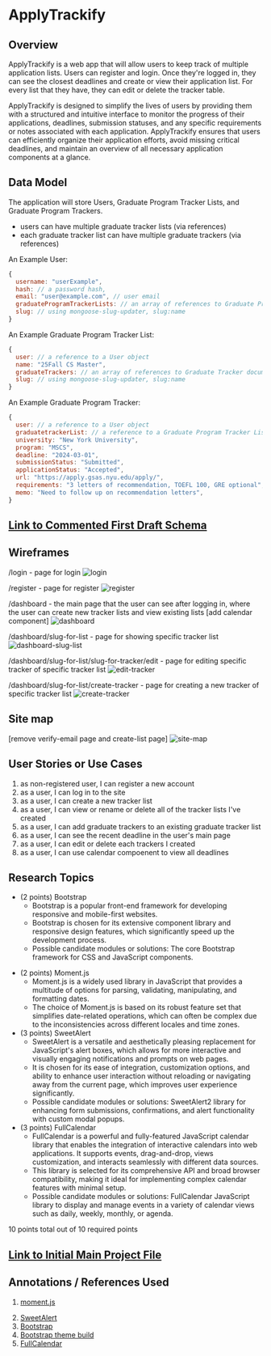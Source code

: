 # ApplyTrackify

## Overview

ApplyTrackify is a web app that will allow users to keep track of multiple application lists. Users can register and login. Once they're logged in, they can see the closest deadlines and create or view their application list. For every list that they have, they can edit or delete the tracker table.

ApplyTrackify is designed to simplify the lives of users by providing them with a structured and intuitive interface to monitor the progress of their applications, deadlines, submission statuses, and any specific requirements or notes associated with each application. ApplyTrackify ensures that users can efficiently organize their application efforts, avoid missing critical deadlines, and maintain an overview of all necessary application components at a glance.

## Data Model

The application will store Users, Graduate Program Tracker Lists, and Graduate Program Trackers.

* users can have multiple graduate tracker lists (via references)
* each graduate tracker list can have multiple graduate trackers (via references)

An Example User:

```javascript
{
  username: "userExample",
  hash: // a password hash,
  email: "user@example.com", // user email
  graduateProgramTrackerLists: // an array of references to Graduate Program Tracker List documents
  slug: // using mongoose-slug-updater, slug:name 
}
```
An Example Graduate Program Tracker List:

```javascript
{
  user: // a reference to a User object
  name: "25Fall CS Master",
  graduateTrackers: // an array of references to Graduate Tracker documents
  slug: // using mongoose-slug-updater, slug:name 
}
```

An Example Graduate Program Tracker:

```javascript
{
  user: // a reference to a User object
  graduatetrackerList: // a reference to a Graduate Program Tracker List object
  university: "New York University",
  program: "MSCS",
  deadline: "2024-03-01", 
  submissionStatus: "Submitted", 
  applicationStatus: "Accepted",
  url: "https://apply.gsas.nyu.edu/apply/",
  requirements: "3 letters of recommendation, TOEFL 100, GRE optional", 
  memo: "Need to follow up on recommendation letters", 
}
```

## [Link to Commented First Draft Schema](db.mjs) 

## Wireframes

/login - page for login
![login](documentation/login.jpg)

/register - page for register
![register](documentation/register.jpg)

<!-- /dashboard/verify-email - page for email verification
![verify-email](documentation/verify-email.jpg) -->

/dashboard - the main page that the user can see after logging in, where the user can create new tracker lists and view existing lists
[add calendar component]
![dashboard](documentation/dashboard.jpg)

<!-- /dashboard/create - page for creating a new tracker list
[04/10: delete this page]
![create-list](documentation/create-list.jpg) -->

/dashboard/slug-for-list - page for showing specific tracker list
![dashboard-slug-list](documentation/dashboard-slug-list.jpg)

/dashboard/slug-for-list/slug-for-tracker/edit - page for editing specific tracker of specific tracker list
![edit-tracker](documentation/edit-tracker.jpg)

/dashboard/slug-for-list/create-tracker - page for creating a new tracker of specific tracker list
![create-tracker](documentation/create-tracker.jpg)

## Site map
[remove verify-email page and create-list page]
![site-map](documentation/site-map.jpg)

## User Stories or Use Cases

1. as non-registered user, I can register a new account
2. as a user, I can log in to the site
3. as a user, I can create a new tracker list 
4. as a user, I can view or rename or delete all of the tracker lists I've created
5. as a user, I can add graduate trackers to an existing graduate tracker list
6. as a user, I can see the recent deadline in the user's main page
7. as a user, I can edit or delete each trackers I created
8. as a user, I can use calendar compoenent to view all deadlines

## Research Topics

* (2 points) Bootstrap
    * Bootstrap is a popular front-end framework for developing responsive and mobile-first websites.
    * Bootstrap is chosen for its extensive component library and responsive design features, which significantly speed up the development process.
    * Possible candidate modules or solutions: The core Bootstrap framework for CSS and JavaScript components.
<!-- * (6 points) Nodemailer for Email Verification and Reminders
    * Nodemailer is a module for Node.js applications to send emails easily. It supports various transport methods, including SMTP, and can be integrated into server-side logic to automate the process of sending emails from within an application.
    * Nodemailer is chosen for its flexibility and ease of use in sending automated emails, such as reminders or notifications, directly from the server. 
    * I think it's a challenging library to learn, so I've assigned it 5 points.
    * Possible candidate modules or solutions: nodemailer as the primary module for email sending functionality. -->
* (2 points) Moment.js
    * Moment.js is a widely used library in JavaScript that provides a multitude of options for parsing, validating, manipulating, and formatting dates.
    * The choice of Moment.js is based on its robust feature set that simplifies date-related operations, which can often be complex due to the inconsistencies across different locales and time zones.
* (3 points) SweetAlert
    * SweetAlert is a versatile and aesthetically pleasing replacement for JavaScript's alert boxes, which allows for more interactive and visually engaging notifications and prompts on web pages.
    * It is chosen for its ease of integration, customization options, and ability to enhance user interaction without reloading or navigating away from the current page, which improves user experience significantly.
    * Possible candidate modules or solutions: SweetAlert2 library for enhancing form submissions, confirmations, and alert functionality with custom modal popups.
* (3 points) FullCalendar
    * FullCalendar is a powerful and fully-featured JavaScript calendar library that enables the integration of interactive calendars into web applications. It supports events, drag-and-drop, views customization, and interacts seamlessly with different data sources.
    * This library is selected for its comprehensive API and broad browser compatibility, making it ideal for implementing complex calendar features with minimal setup.
    * Possible candidate modules or solutions: FullCalendar JavaScript library to display and manage events in a variety of calendar views such as daily, weekly, monthly, or agenda.

10 points total out of 10 required points 


## [Link to Initial Main Project File](app.mjs) 

## Annotations / References Used

1. [moment.js](https://momentjs.com/)
<!-- 2. [Nodemailer](https://www.nodemailer.com/about/) -->
2. [SweetAlert](https://sweetalert2.github.io/)
3. [Bootstrap](https://getbootstrap.com/)
4. [Bootstrap theme build](https://bootstrap.build/themes)
5. [FullCalendar](https://fullcalendar.io/)
